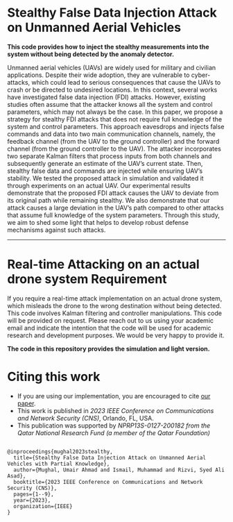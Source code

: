 # Stealthy False Data Injection Attack on Unmanned Aerial Vehicles

**This code provides how to inject the stealthy measurements into the system without being detected by the anomaly detector.**

Unmanned aerial vehicles (UAVs) are widely used for military and civilian applications. Despite their wide adoption, they are vulnerable to cyber-attacks, which could lead to serious consequences that cause the UAVs to crash or be directed to undesired locations. In this context, several works have investigated false data injection (FDI) attacks. However, existing studies often assume that the attacker knows all the system and control parameters, which may not always be the case. In this paper, we propose a strategy for stealthy FDI attacks that does not require full knowledge of the system and control parameters. This approach eavesdrops and injects false commands and data into two main communication channels, namely, the feedback channel (from the UAV to the ground controller) and the forward channel (from the ground controller to the UAV). The attacker incorporates two separate Kalman filters that process inputs from both channels and subsequently generate an estimate of the UAV’s current state. Then, stealthy false data and commands are injected while ensuring UAV’s stability. We tested the proposed attack in simulation and validated it through experiments on an actual UAV. Our experimental results demonstrate that the proposed FDI attack causes the UAV to deviate from its original path while remaining stealthy. We also demonstrate that our attack causes a large deviation in the UAV’s path compared to other attacks that assume full knowledge of the system parameters. Through this study, we aim to shed some light that helps to develop robust defense mechanisms against such attacks.

****

# Real-time Attacking on an actual drone system Requirement
If you require a real-time attack implementation on an actual drone system, which misleads the drone to the wrong destination without being detected. This code involves Kalman filtering and controller manipulations. This code will be provided on request. Please reach out to us using your academic email and indicate the intention that the code will be used for academic research and development purposes. We would be very happy to provide it.

**The code in this repository provides the simulation and light version.**

# Citing this work
- If you are using our implementation, you are encouraged to cite [our paper](https://ieeexplore.ieee.org/abstract/document/10289001).
- This work is published in *2023 IEEE Conference on Communications and Network Security (CNS)*, Orlando, FL, USA.
- This publication was supported by *NPRP13S-0127-200182 from the Qatar National Research Fund (a member of the Qatar Foundation)*
``` 

@inproceedings{mughal2023stealthy,
  title={Stealthy False Data Injection Attack on Unmanned Aerial Vehicles with Partial Knowledge},
  author={Mughal, Umair Ahmad and Ismail, Muhammad and Rizvi, Syed Ali Asad},
  booktitle={2023 IEEE Conference on Communications and Network Security (CNS)},
  pages={1--9},
  year={2023},
  organization={IEEE}
}

``` 

